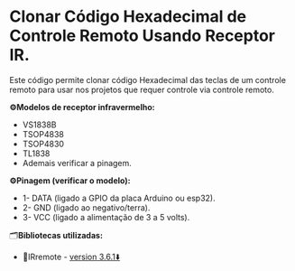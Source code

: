 # Clonar Código Hexadecimal de Controle Remoto Usando Receptor IR.
Este código permite clonar código Hexadecimal das teclas de um controle remoto para usar nos projetos que requer controle via controle remoto.

**⚙️Modelos de receptor infravermelho:**
- VS1838B
- TSOP4838
- TSOP4830
- TL1838
- Ademais verificar a pinagem.

**⚙️Pinagem (verificar o modelo):**
- 1- DATA (ligado a GPIO da placa Arduino ou esp32).
- 2- GND (ligado ao negativo/terra).
- 3- VCC (ligado a alimentação de 3 a 5 volts).



🗂️**Bibliotecas utilizadas:**
- 📁IRremote - [version 3.6.1⬇️](https://downloads.arduino.cc/libraries/github.com/z3t0/IRremote-3.6.1.zip)
